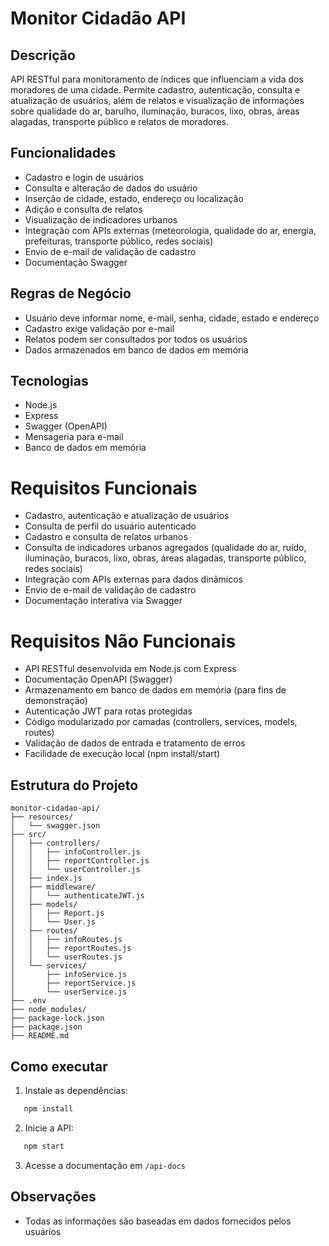 
# Monitor Cidadão API

## Descrição
API RESTful para monitoramento de índices que influenciam a vida dos moradores de uma cidade. Permite cadastro, autenticação, consulta e atualização de usuários, além de relatos e visualização de informações sobre qualidade do ar, barulho, iluminação, buracos, lixo, obras, áreas alagadas, transporte público e relatos de moradores.

## Funcionalidades
- Cadastro e login de usuários
- Consulta e alteração de dados do usuário
- Inserção de cidade, estado, endereço ou localização
- Adição e consulta de relatos
- Visualização de indicadores urbanos
- Integração com APIs externas (meteorologia, qualidade do ar, energia, prefeituras, transporte público, redes sociais)
- Envio de e-mail de validação de cadastro
- Documentação Swagger

## Regras de Negócio
- Usuário deve informar nome, e-mail, senha, cidade, estado e endereço
- Cadastro exige validação por e-mail
- Relatos podem ser consultados por todos os usuários
- Dados armazenados em banco de dados em memória

## Tecnologias
- Node.js
- Express
- Swagger (OpenAPI)
- Mensageria para e-mail
- Banco de dados em memória

# Requisitos Funcionais

- Cadastro, autenticação e atualização de usuários
- Consulta de perfil do usuário autenticado
- Cadastro e consulta de relatos urbanos
- Consulta de indicadores urbanos agregados (qualidade do ar, ruído, iluminação, buracos, lixo, obras, áreas alagadas, transporte público, redes sociais)
- Integração com APIs externas para dados dinâmicos
- Envio de e-mail de validação de cadastro
- Documentação interativa via Swagger

# Requisitos Não Funcionais

- API RESTful desenvolvida em Node.js com Express
- Documentação OpenAPI (Swagger)
- Armazenamento em banco de dados em memória (para fins de demonstração)
- Autenticação JWT para rotas protegidas
- Código modularizado por camadas (controllers, services, models, routes)
- Validação de dados de entrada e tratamento de erros
- Facilidade de execução local (npm install/start)

## Estrutura do Projeto

```
monitor-cidadao-api/
├── resources/
│   └── swagger.json
├── src/
│   ├── controllers/
│   │   ├── infoController.js
│   │   ├── reportController.js
│   │   └── userController.js
│   ├── index.js
│   ├── middleware/
│   │   └── authenticateJWT.js
│   ├── models/
│   │   ├── Report.js
│   │   └── User.js
│   ├── routes/
│   │   ├── infoRoutes.js
│   │   ├── reportRoutes.js
│   │   └── userRoutes.js
│   └── services/
│       ├── infoService.js
│       ├── reportService.js
│       └── userService.js
├── .env
├── node_modules/
├── package-lock.json
├── package.json
├── README.md
```

## Como executar
1. Instale as dependências:
```bash
   npm install
```
2. Inicie a API:
```bash
   npm start
```
3. Acesse a documentação em `/api-docs`

## Observações
- Todas as informações são baseadas em dados fornecidos pelos usuários
